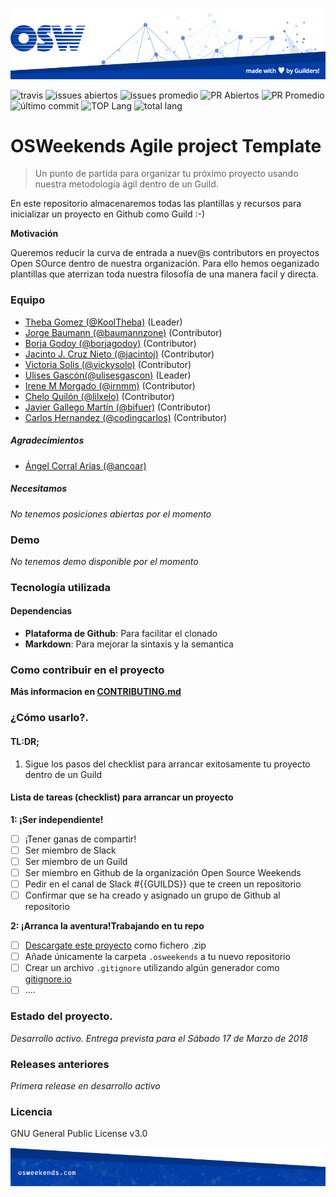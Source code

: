 ![header](other/img/OSW-project-GitHub-template-header.jpg)




![travis](https://img.shields.io/travis/OSWeekends/agile-project-template.svg)
![issues abiertos](https://img.shields.io/github/issues/OSWeekends/agile-project-template.svg)
![issues promedio](https://img.shields.io/issuestats/i/github/OSWeekends/agile-project-template.svg)
![PR Abiertos](https://img.shields.io/github/issues-pr/OSWeekends/agile-project-template.svg)
![PR Promedio](https://img.shields.io/issuestats/p/github/OSWeekends/agile-project-template.svg)
![último commit](https://img.shields.io/github/last-commit/OSWeekends/agile-project-template/master.svg)
![TOP Lang](https://img.shields.io/github/languages/top/OSWeekends/agile-project-template.svg)
![total lang](https://img.shields.io/github/languages/count/OSWeekends/agile-project-template.svg)

# OSWeekends Agile project Template

> Un punto de partida para organizar tu próximo proyecto usando nuestra metodología ágil dentro de un Guild.


En este repositorio almacenaremos todas las plantillas y recursos para inicializar un proyecto en Github como Guild :-)

**Motivación**

Queremos reducir la curva de entrada a nuev@s contributors en proyectos Open SOurce dentro de nuestra organización. Para ello hemos oeganizado plantillas que aterrizan toda nuestra filosofía de una manera facil y directa.

### Equipo

 - [ Theba Gomez (@KoolTheba)](https://github.com/integrante1) (Leader)
 - [ Jorge Baumann (@baumannzone)](https://github.com/baumannzone) (Contributor)
 - [ Borja Godoy (@borjagodoy)](https://github.com/borjagodoy) (Contributor)
 - [ Jacinto J. Cruz Nieto (@jacintoj)](https://github.com/jacintoj) (Contributor)
 - [ Victoria Solis (@vickysolo)](https://github.com/vickysolo) (Contributor)
 - [ Ulises Gascón(@ulisesgascon)](https://github.com/ulisesgascon) (Leader)
 - [ Irene M Morgado (@irnmm)](https://twitter.com/irnmm?lang=es) (Contributor)
 - [ Chelo Quilón (@lilxelo)](https://github.com/lilxelo) (Contributor)
 - [ Javier Gallego Martín (@bifuer)](https://github.com/bifuer) (Contributor)
 - [ Carlos Hernandez (@codingcarlos)](https://github.com/codingcarlos) (Contributor)

##### Agradecimientos

 - [ Ángel Corral Arias (@ancoar)](https://github.com/ancoar)

##### Necesitamos

_No tenemos posiciones abiertas por el momento_

### Demo

_No tenemos demo disponible por el momento_

### Tecnología utilizada

#### Dependencias
- **Plataforma de Github**: Para facilitar el clonado
- **Markdown**: Para mejorar la sintaxis y la semantica

### Como contribuir en el proyecto


**Más informacion en [CONTRIBUTING.md](CONTRIBUTING.md)**

### ¿Cómo usarlo?.

#### TL:DR;

1. Sigue los pasos del checklist para arrancar exitosamente tu proyecto dentro de un Guild

#### Lista de tareas (checklist) para arrancar un proyecto

**1: ¡Ser independiente!**
- [ ] ¡Tener ganas de compartir!
- [ ] Ser miembro de Slack
- [ ] Ser miembro de un Guild
- [ ] Ser miembro en Github de la organización Open Source Weekends
- [ ] Pedir en el canal de Slack #{{GUILDS}} que te creen un repositorio
- [ ] Confirmar que se ha creado y asignado un grupo de Github al repositorio

**2: ¡Arranca la aventura!Trabajando en tu repo**
- [ ] [Descargate este proyecto](https://github.com/OSWeekends/agile-project-template/archive/master.zip) como fichero .zip
- [ ] Añade únicamente la carpeta `.osweekends` a tu nuevo repositorio
- [ ] Crear un archivo `.gitignore` utilizando algún generador como [gitignore.io](https://www.gitignore.io/)
- [ ] ....

### Estado del proyecto.

_Desarrollo activo. Entrega prevista para el Sábado 17 de Marzo de 2018_


### Releases anteriores

_Primera release en desarrollo activo_

### Licencia

GNU General Public License v3.0




![footer](other/img/OSW-project-GitHub-template-footer.jpg)